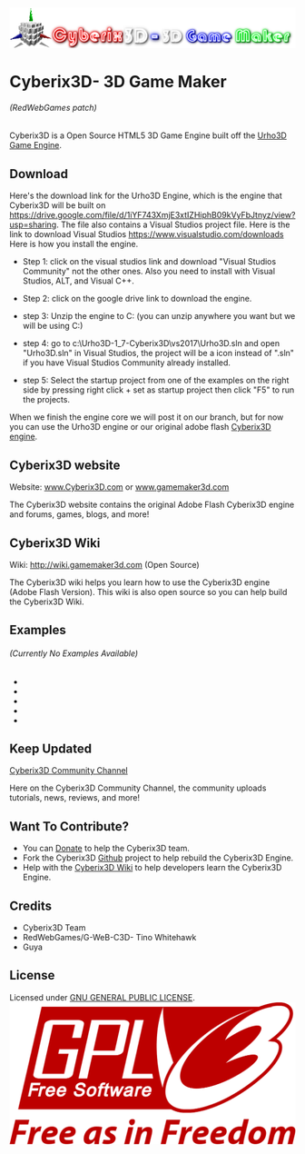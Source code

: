 ![Cyberix3D logo](https://github.com/RedWebGames/Cyberix3D/blob/RedWebGames-patch-1/Cyberix3D2.0Logo.png)
# Cyberix3D- 3D Game Maker 
###### (RedWebGames patch)
Cyberix3D is a Open Source HTML5 3D Game Engine built off the [Urho3D Game Engine](https://urho3d.github.io/).
## Download
Here's the download link for the Urho3D Engine, which is the engine that Cyberix3D will be built on https://drive.google.com/file/d/1iYF743XmjE3xtIZHiphB09kVyFbJtnyz/view?usp=sharing.  The file also contains a Visual Studios project file.  Here is the link to download Visual Studios https://www.visualstudio.com/downloads
Here is how you install the engine.
 * Step 1: click on the visual studios link and download "Visual Studios Community" not the other ones. Also you need to install with Visual Studios, ALT, and Visual C++.
 
 * Step 2: click on the google drive link to download the engine.
 * step 3: Unzip the engine to C: (you can unzip anywhere you want but we will be using C:)
 * step 4: go to c:\Urho3D-1_7-Cyberix3D\vs2017\Urho3D.sln and open "Urho3D.sln" in Visual Studios, the project will be a icon instead of ".sln" if you have Visual Studios Community already installed.
 
 * step 5: Select the startup project from one of the examples on the right side by pressing right click + set as startup project then click "F5" to run the projects.
 
 When we finish the engine core we will post it on our branch, but for now you can use the Urho3D engine or our original adobe flash [Cyberix3D engine](www.gamemaker3d.com).
## Cyberix3D website
Website: www.Cyberix3D.com or www.gamemaker3d.com

The Cyberix3D website contains the original Adobe Flash Cyberix3D engine and forums, games, blogs, and more!
## Cyberix3D Wiki
Wiki: http://wiki.gamemaker3d.com (Open Source)

The Cyberix3D wiki helps you learn how to use the Cyberix3D engine (Adobe Flash Version).  This wiki is also open source so you can help build the Cyberix3D Wiki.
## Examples
###### (Currently No Examples Available)
-
-
-
-
-
## Keep Updated
[Cyberix3D Community Channel](https://www.youtube.com/channel/UCyg-Q4FEaUaz5zOt75_doFw)

Here on the Cyberix3D Community Channel, the community uploads tutorials, news, reviews, and more!
## Want To Contribute?
* You can [Donate](http://www.gamemaker3d.com/donate) to help the Cyberix3D team.
* Fork the Cyberix3D [Github](https://github.com/cyberix3d/Cyberix3D) project to help rebuild the Cyberix3D Engine.
* Help with the [Cyberix3D Wiki](http://wiki.gamemaker3d.com/editor:start) to help developers learn the Cyberix3D Engine.
## Credits
- Cyberix3D Team
- RedWebGames/G-WeB-C3D- Tino Whitehawk
- Guya
## License
Licensed under [GNU GENERAL PUBLIC LICENSE](https://github.com/RedWebGames/Cyberix3D/blob/master/LICENSE).
![GNU Logo](https://github.com/RedWebGames/Cyberix3D/blob/RedWebGames-patch-1/1200px-GPLv3_Logo.svg.png)

